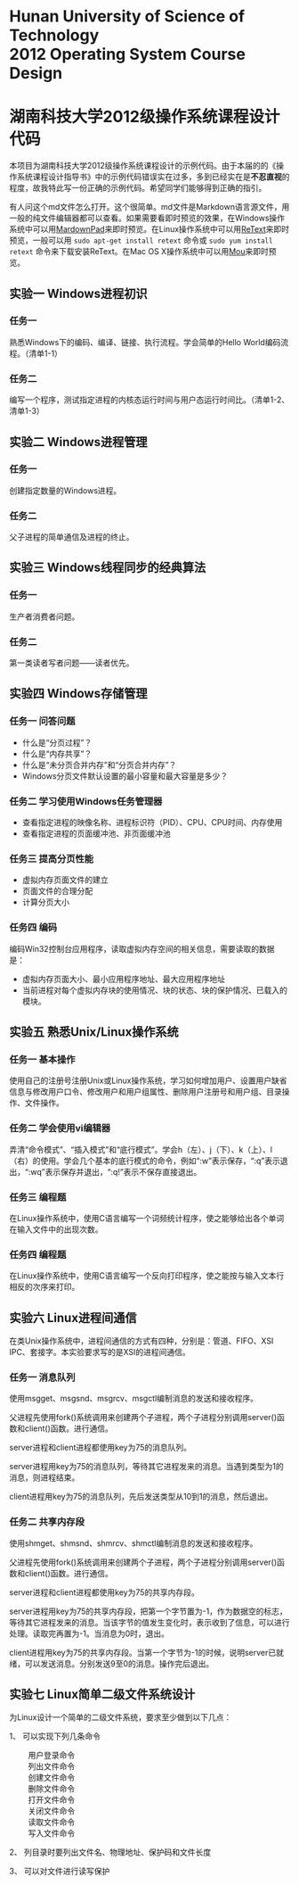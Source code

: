 # Hunan University of Science of Technology <br /> 2012 Operating System Course Design #
# 湖南科技大学2012级操作系统课程设计代码 #

本项目为湖南科技大学2012级操作系统课程设计的示例代码。由于本届的的《操作系统课程设计指导书》中的示例代码错误实在过多，多到已经实在是<strong>不忍直视</strong>的程度，故我特此写一份正确的示例代码。希望同学们能够得到正确的指引。

有人问这个md文件怎么打开。这个很简单。md文件是Markdown语言源文件，用一般的纯文件编辑器都可以查看。如果需要看即时预览的效果，在Windows操作系统中可以用[MardownPad](http://markdownpad.com/)来即时预览。在Linux操作系统中可以用[ReText](http://sourceforge.net/projects/retext/)来即时预览，一般可以用 `sudo apt-get install retext` 命令或 `sudo yum install retext` 命令来下载安装ReText。在Mac OS X操作系统中可以用[Mou](http://mouapp.com/)来即时预览。

## 实验一 Windows进程初识 ##

### 任务一 ###

熟悉Windows下的编码、编译、链接、执行流程。学会简单的Hello World编码流程。（清单1-1）

### 任务二 ###

编写一个程序，测试指定进程的内核态运行时间与用户态运行时间比。（清单1-2、清单1-3）

## 实验二 Windows进程管理 ##

### 任务一 ###
创建指定数量的Windows进程。

### 任务二 ###

父子进程的简单通信及进程的终止。

## 实验三 Windows线程同步的经典算法 ##

### 任务一 ###

生产者消费者问题。

### 任务二 ###

第一类读者写者问题——读者优先。

## 实验四 Windows存储管理 ##

### 任务一 问答问题 ###


- 什么是“分页过程”？
- 什么是“内存共享”？
- 什么是“未分页合并内存”和“分页合并内存”？
- Windows分页文件默认设置的最小容量和最大容量是多少？

### 任务二 学习使用Windows任务管理器 ###

- 查看指定进程的映像名称、进程标识符（PID）、CPU、CPU时间、内存使用
- 查看指定进程的页面缓冲池、非页面缓冲池

### 任务三 提高分页性能 ###

- 虚拟内存页面文件的建立
- 页面文件的合理分配
- 计算分页大小

### 任务四 编码 ###

编码Win32控制台应用程序，读取虚拟内存空间的相关信息，需要读取的数据是：

- 虚拟内存页面大小、最小应用程序地址、最大应用程序地址
- 当前进程对每个虚拟内存块的使用情况、块的状态、块的保护情况、已载入的模块。

## 实验五 熟悉Unix/Linux操作系统 ##

### 任务一 基本操作 ###

使用自己的注册号注册Unix或Linux操作系统，学习如何增加用户、设置用户缺省信息与修改用户口令、修改用户和用户组属性、删除用户注册号和用户组、目录操作、文件操作。

### 任务二 学会使用vi编辑器 ###

弄清“命令模式”、“插入模式”和“底行模式”。学会h（左）、j（下）、k（上）、l（右）的使用。学会几个基本的底行模式的命令，例如“:w”表示保存，“:q”表示退出，“:wq”表示保存并退出，“:q!”表示不保存直接退出。

### 任务三 编程题 ###
在Linux操作系统中，使用C语言编写一个词频统计程序，使之能够给出各个单词在输入文件中的出现次数。

### 任务四 编程题 ###
在Linux操作系统中，使用C语言编写一个反向打印程序，使之能按与输入文本行相反的次序来打印。

## 实验六 Linux进程间通信 ##

在类Unix操作系统中，进程间通信的方式有四种，分别是：管道、FIFO、XSI IPC、套接字。本实验要求写的是XSI的进程间通信。

### 任务一 消息队列 ###

使用msgget、msgsnd、msgrcv、msgctl编制消息的发送和接收程序。

父进程先使用fork()系统调用来创建两个子进程，两个子进程分别调用server()函数和client()函数。进行通信。

server进程和client进程都使用key为75的消息队列。

server进程用key为75的消息队列，等待其它进程发来的消息。当遇到类型为1的消息，则进程结束。

client进程用key为75的消息队列，先后发送类型从10到1的消息，然后退出。

### 任务二 共享内存段 ###

使用shmget、shmsnd、shmrcv、shmctl编制消息的发送和接收程序。

父进程先使用fork()系统调用来创建两个子进程，两个子进程分别调用server()函数和client()函数。进行通信。

server进程和client进程都使用key为75的共享内存段。

server进程用key为75的共享内存段，把第一个字节置为-1，作为数据空的标志，等待其它进程发来的消息。当该字节的值发生变化时，表示收到了信息，可以进行处理。读取完再置为-1。当消息为0时，退出。

client进程用key为75的共享内存段。当第一个字节为-1的时候，说明server已就绪，可以发送消息。分别发送9至0的消息。操作完后退出。

## 实验七 Linux简单二级文件系统设计 ##

为Linux设计一个简单的二级文件系统，要求至少做到以下几点：

1、 可以实现下列几条命令

<pre>
    用户登录命令
    列出文件命令
    创建文件命令
    删除文件命令
    打开文件命令
    关闭文件命令
    读取文件命令
    写入文件命令
</pre>

2、 列目录时要列出文件名、物理地址、保护码和文件长度

3、 可以对文件进行读写保护
